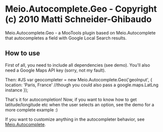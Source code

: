 Meio.Autocomplete.Geo - Copyright (c) 2010 Matti Schneider-Ghibaudo
========================================================================

Meio.Autocomplete.Geo - a MooTools plugin based on Meio.Autocomplete that autocompletes a field with Google Local Search results.

How to use
----------

First of all, you need to include all dependencies (see demo). You'll also need a Google Maps API key (sorry, not my fault).

Then:
	#JS
	var geocompleter = new Meio.Autocomplete.Geo('geoInput', {
		location: 'Paris, France' //though you could also pass a google.maps.LatLng instance
	});

That's it for autocompletion!
Now, if you want to know how to get latitude/longitude etc when the user selects an option, see the demo for a more complete example  :)

If you want to customize anything in the autocompleter behavior, see [Meio.Autocomplete](http://www.meiocodigo.com/projects/meio-autocomplete/).